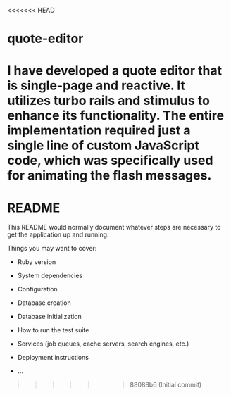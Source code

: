 <<<<<<< HEAD
# quote-editor
I have developed a quote editor that is single-page and reactive. It utilizes turbo rails and stimulus to enhance its functionality. The entire implementation required just a single line of custom JavaScript code, which was specifically used for animating the flash messages.
=======
# README

This README would normally document whatever steps are necessary to get the
application up and running.

Things you may want to cover:

* Ruby version

* System dependencies

* Configuration

* Database creation

* Database initialization

* How to run the test suite

* Services (job queues, cache servers, search engines, etc.)

* Deployment instructions

* ...
>>>>>>> 88088b6 (Initial commit)
